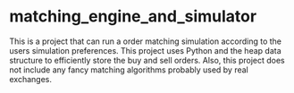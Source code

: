 # matching_engine_and_simulator 

This is a project that can run a order matching simulation according to the users simulation preferences. This project uses Python and the heap data structure to efficiently store the buy and sell orders. Also, this project does not include any fancy matching algorithms probably used by real exchanges. 
